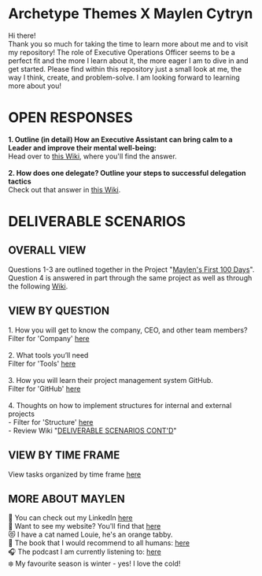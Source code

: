# Archetype Themes X Maylen Cytryn
Hi there!
<br>Thank you so much for taking the time to learn more about me and to visit my repository! The role of Executive Operations Officer seems to be a perfect fit and the more I learn about it, the more eager I am to dive in and get started. Please find within this repository just a small look at me, the way I think, create, and problem-solve. I am looking forward to learning more about you!

<h1>OPEN RESPONSES</h1>
<b>1. Outline (in detail) How an Executive Assistant can bring calm to a Leader and improve their mental well-being: </b>
<br>Head over to <a href="https://github.com/maylencytryn/Archetype-Themes-X-Maylen-Cytryn/wiki/1.-Outline-(in-detail)-How-an-Executive-Assistant-can-bring-calm-to-a-Leader-and-improve-their-mental-well%E2%80%90being.">this Wiki</a>, where you'll find the answer.
<br><br><b>2. How does one delegate? Outline your steps to successful delegation tactics</b>
<br>Check out that answer in <a href="https://github.com/maylencytryn/Archetype-Themes-X-Maylen-Cytryn/wiki/2.-How-does-one-delegate%3F-Outline-your-steps-to-successful-delegation-tactics.">this Wiki</a>.

<h1>DELIVERABLE SCENARIOS</h1>
<h2>OVERALL VIEW</h2>
Questions 1-3 are outlined together in the Project "<a href="https://github.com/users/maylencytryn/projects/2">Maylen's First 100 Days</a>". Question 4 is answered in part through the same project as well as through the following <a href="https://github.com/maylencytryn/Archetype-Themes-X-Maylen-Cytryn/wiki#deliverable-scenarios-contd">Wiki</a>.
<h2>VIEW BY QUESTION</h2>
1. How you will get to know the company, CEO, and other team members?
<br> Filter for 'Company' <a href="https://github.com/maylencytryn/Archetype-Themes-X-Maylen-Cytryn/issues?q=is%3Aopen+is%3Aissue+label%3ACompany">here</a>
<br><br>2. What tools you’ll need
<br> Filter for 'Tools' <a href="https://github.com/maylencytryn/Archetype-Themes-X-Maylen-Cytryn/issues?q=is%3Aopen+is%3Aissue+label%3ATools">here</a>
<br><br>3. How you will learn their project management system GitHub.
<br> Filter for 'GitHub' <a href="https://github.com/maylencytryn/Archetype-Themes-X-Maylen-Cytryn/issues?q=is%3Aopen+is%3Aissue+label%3AGitHub">here</a>
<br><br>4. Thoughts on how to implement structures for internal and external projects
<br> - Filter for 'Structure' <a href="https://github.com/maylencytryn/Archetype-Themes-X-Maylen-Cytryn/issues?q=is%3Aopen+is%3Aissue+label%3ACompany">here</a>
<br> - Review Wiki "<a href="https://github.com/maylencytryn/Archetype-Themes-X-Maylen-Cytryn/wiki#deliverable-scenarios-contd">DELIVERABLE SCENARIOS CONT'D</a>"
<h2>VIEW BY TIME FRAME</h2>
View tasks organized by time frame <a href="https://github.com/users/maylencytryn/projects/2/views/6">here</a>


<h2>MORE ABOUT MAYLEN</h2>
&#128064 You can check out my LinkedIn <a href="https://www.linkedin.com/in/maylen-cytryn/">here</a>
<br>&#128584 Want to see my website? You'll find that <a href="https://www.thoughtfulops.com/">here</a>
<br>&#128571 I have a cat named Louie, he's an orange tabby.
<br>&#128214; The book that I would recommend to all humans: <a href="https://www.goodreads.com/book/show/615570.The_Artist_s_Way">here</a>
<br>&#127911; The podcast I am currently listening to: <a href="https://open.spotify.com/episode/1uXTcqWE0vwJgQ6iQJSDYV)https://open.spotify.com/episode/1uXTcqWE0vwJgQ6iQJSDYV">here</a>
<br>&#10052;&#65039; My favourite season is winter - yes! I love the cold!
